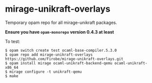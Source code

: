 # mirage-unikraft-overlays

Temporary opam repo for all mirage-unikraft packages.

**Ensure you have `opam-monorepo` version 0.4.3 at least**

To test:
```
$ opam switch create test ocaml-base-compiler.5.3.0
$ opam repo add mirage-unikraft-overlays https://github.com/Firobe/mirage-unikraft-overlays.git
$ opam install mirage ocaml-unikraft-backend-qemu ocaml-unikraft-x86_64
$ mirage configure -t unikraft-qemu
$ make
```
